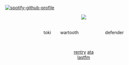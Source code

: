[![spotify-github-profile](https://spotify-github-profile.kittinanx.com/api/view?uid=31emw27hdnz23bbvfx4humhc7cjq&cover_image=true&theme=novatorem&show_offline=false&background_color=000000&interchange=true&bar_color=000000&bar_color_cover=true)](https://github.com/kittinan/spotify-github-profile)




<p align="center" dir="auto">
<img src="https://64.media.tumblr.com/6bc5d34d12528002d4ae3d4d1e4a11eb/d47b76cd45085a89-7a/s540x810/95a8537bc7bef9c50b40aa9b4aa585828ae01970.pnj"> 

<div align='center'> 


 <br>toki ㅤㅤwartooth ㅤㅤ ㅤㅤㅤㅤdefender

<br>
  
 
 <a href="https://rentry.co/rickypawss">rentry</a>  <a href="https://attajohn.atabook.org//">ata</a>
<br><a href="https://stats.fm/31emw27hdnz23bbvfx4humhc7cjq">lastfm</a><br>
<br>
<br>



